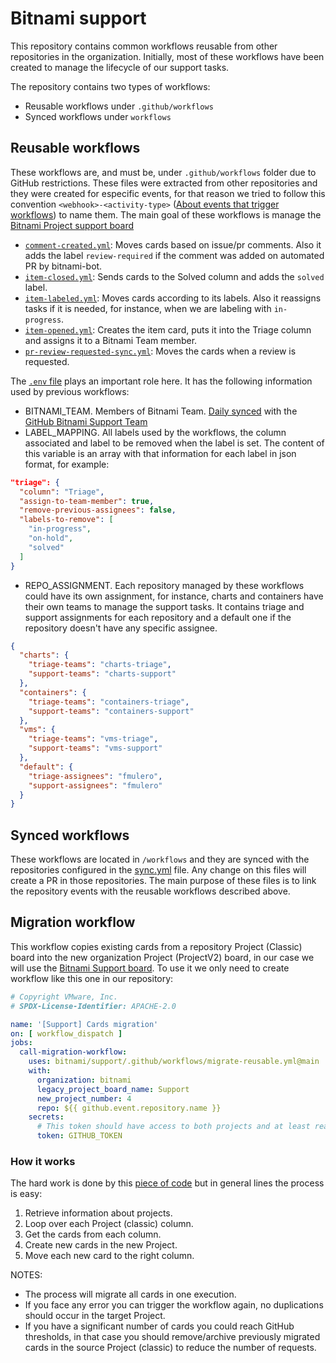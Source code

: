 # Bitnami support

This repository contains common workflows reusable from other repositories in the organization. Initially, most of these workflows have been created to manage the lifecycle of our support tasks.

The repository contains two types of workflows:
* Reusable workflows under `.github/workflows`
* Synced workflows under `workflows`

## Reusable workflows

These workflows are, and must be, under `.github/workflows` folder due to GitHub restrictions. These files were extracted from other repositories and they were created for especific events, for that reason we tried to follow this convention `<webhook>-<activity-type>` ([About events that trigger workflows](https://docs.github.com/en/actions/using-workflows/events-that-trigger-workflows#about-events-that-trigger-workflows)) to name them. The main goal of these workflows is manage the [Bitnami Project support board](https://github.com/orgs/bitnami/projects/4)

* [`comment-created.yml`](.github/workflows/comment-created.yml): Moves cards based on issue/pr comments. Also it adds the label `review-required` if the comment was added on automated PR by bitnami-bot.
* [`item-closed.yml`](.github/workflows/item-closed.yml): Sends cards to the Solved column and adds the `solved` label.
* [`item-labeled.yml`](.github/workflows/item-labeled.yml): Moves cards according to its labels. Also it reassigns tasks if it is needed, for instance, when we are labeling with `in-progress`.
* [`item-opened.yml`](.github/workflows/item-opened.yml): Creates the item card, puts it into the Triage column and assigns it to a Bitnami Team member.
* [`pr-review-requested-sync.yml`](.github/workflows/pr-review-requested-sync.yml): Moves the cards when a review is requested.

The [`.env` file](.env) plays an important role here. It has the following information used by previous workflows:
* BITNAMI_TEAM. Members of Bitnami Team. [Daily synced](.github/workflows/sync-teams.yml) with the [GitHub Bitnami Support Team](https://github.com/orgs/bitnami/teams/support)
* LABEL_MAPPING. All labels used by the workflows, the column associated and label to be removed when the label is set. The content of this variable is an array with that information for each label in json format, for example:
```json
"triage": {
  "column": "Triage",
  "assign-to-team-member": true,
  "remove-previous-assignees": false,
  "labels-to-remove": [
    "in-progress",
    "on-hold",
    "solved"
  ]
}
```
* REPO_ASSIGNMENT. Each repository managed by these workflows could have its own assignment, for instance, charts and containers have their own teams to manage the support tasks. It contains triage and support assignments for each repository and a default one if the repository doesn't have any specific assignee.
```json
{
  "charts": {
    "triage-teams": "charts-triage",
    "support-teams": "charts-support"
  },
  "containers": {
    "triage-teams": "containers-triage",
    "support-teams": "containers-support"
  },
  "vms": {
    "triage-teams": "vms-triage",
    "support-teams": "vms-support"
  },
  "default": {
    "triage-assignees": "fmulero",
    "support-assignees": "fmulero"
  }
}
```

## Synced workflows

These workflows are located in `/workflows` and they are synced with the repositories configured in the [sync.yml](.github/sync.yml) file. Any change on this files will create a PR in those repositories. The main purpose of these files is to link the repository events with the reusable workflows described above.

## Migration workflow

This workflow copies existing cards from a repository Project (Classic) board into the new organization Project (ProjectV2) board, in our case we will use the [Bitnami Support board](https://github.com/orgs/bitnami/projects/4/views/1). To use it we only need to create workflow like this one in our repository:

```yaml
# Copyright VMware, Inc.
# SPDX-License-Identifier: APACHE-2.0

name: '[Support] Cards migration'
on: [ workflow_dispatch ]
jobs:
  call-migration-workflow:
    uses: bitnami/support/.github/workflows/migrate-reusable.yml@main
    with:
      organization: bitnami
      legacy_project_board_name: Support
      new_project_number: 4
      repo: ${{ github.event.repository.name }}
    secrets:
      # This token should have access to both projects and at least read:project permissions
      token: GITHUB_TOKEN
```

### How it works

The hard work is done by this [piece of code](.github/scripts/migrate.sh) but in general lines the process is easy:

1. Retrieve information about projects.
2. Loop over each Project (classic) column.
3. Get the cards from each column.
4. Create new cards in the new Project.
5. Move each new card to the right column.

NOTES:
* The process will migrate all cards in one execution.
* If you face any error you can trigger the workflow again, no duplications should occur in the target Project.
* If you have a significant number of cards you could reach GitHub thresholds, in that case you should remove/archive previously migrated cards in the source Project (classic) to reduce the number of requests.